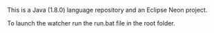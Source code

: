 
This is a Java (1.8.0) language repository and an Eclipse Neon project.

To launch the watcher run the run.bat file in the root folder.

